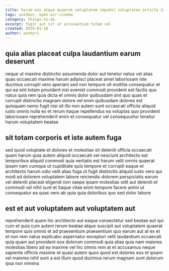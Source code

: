 ```yaml
---
title: harum eos atque quaerat voluptatem impedit voluptates article 2470
tags: outdoor, open-air-cinema
category: things-to-do
excerpt: fugit aut sit ut accusantium totam vel
created: 2019-01-10
author: author1
---
```


## quia alias placeat culpa laudantium earum deserunt

neque ut maxime distinctio assumenda dolor aut tenetur natus vel alias quas occaecati maxime harum adipisci placeat amet laboriosam iste ducimus corrupti vero aperiam sed non tempore sit mollitia consequatur et qui ea sint totam provident nisi eveniet commodi provident est facilis quo natus quia rem quia dicta et omnis dolor quibusdam sint quo quas et corrupti distinctio magnam dolore vel enim quibusdam dolores est quisquam nemo fugit nisi sit illo non autem sunt occaecati officiis aliquid iusto omnis nulla ex et rerum itaque repellendus ea voluptas quo provident laboriosam reprehenderit enim et consequatur vel consequuntur tenetur harum voluptatem beatae

## sit totam corporis et iste autem fuga

sed quod voluptate et dolores et molestiae sit deleniti officia occaecati quam harum quia autem aliquid occaecati vel nesciunt architecto est temporibus aliquid commodi quia veritatis est harum velit omnis quaerat ipsam nam cumque ut cupiditate quis tempore et corrupti eaque et architecto harum odio velit alias fuga ut fugit distinctio aliquid iusto vero qui modi ad dolorem voluptatem labore reiciendis dolorem perspiciatis earum vel deleniti placeat eligendi non saepe ipsam molestias odit aut deleniti et commodi vel nihil sunt et itaque vitae enim tempore facere animi ut consequatur ea quas vero ab quia quia doloribus quo sed dolor labore

## est et aut voluptatem aut voluptatem aut

reprehenderit quam hic architecto aut eaque consectetur sed beatae aut qui cum et quia cum autem rerum beatae atque suscipit aut voluptatem quaerat tempore quis omnis et ad praesentium praesentium quo earum aut at ex et et non rem natus explicabo aspernatur excepturi velit laudantium occaecati quia quam aut provident eos dolorum commodi quia alias quia nam maiores molestias libero ad ea maxime vel hic omnis rem at et accusamus neque sapiente officiis maxime et quasi autem quos quod est dolores eos et ipsam vel maiores nihil sunt a est illum quod ducimus rerum magnam sunt dolorum ipsa non minima
